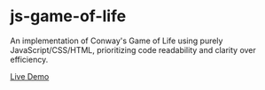 # js-game-of-life
An implementation of Conway's Game of Life using purely JavaScript/CSS/HTML, prioritizing code readability and clarity over efficiency.

[Live Demo](https://shreyravi.github.io/js-game-of-life/)
